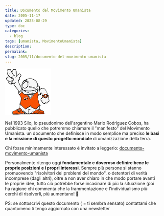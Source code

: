 ```yaml
---
title: Documento del Movimento Umanista
date: 2005-11-17
updated: 2023-08-29
type: doc
categories:
  - blog
tags: [umanista, MovimentoUmanista]
description: 
permalink: 
slug: 2005/11/documento-del-movimento-umanista
---
```

![](../../../assets/img/post/2005/omino-paf.gif)

Nel 1993 Silo, lo pseudonimo dell'argentino Mario Rodriguez Cobos, ha pubblicato quello che potremmo chiamare il "manifesto" del Movimento Umanista. un documento che definisce in modo semplice ma preciso **le basi e la missione di questo progetto mondiale** di umanizzazione della terra.

Chi fosse minimamente interessato è invitato a leggerlo: [documento-movimento-umanista](../../../notes/docs/documento-movimento-umanista.md)

Personalmente ritengo oggi **fondamentale e doveroso definire bene le proprie posizioni e i propri interessi**. Sempre più persone si stanno promuovendo "risolvitori dei problemi del mondo", o detentori di verità incomprese (dagli altri), oltre a non aver chiaro in che modo portare avanti le proprie idee, tutto ciò potrebbe forse incasinare di più la situazione (poi ha ragione chi commenta che la frammentazione e l'individualismo più cerchi di risolverli, più aumentano! 🙂

PS: se sottoscrivi questo documento ( = ti sembra sensato) contattami che quantomeno ti tengo aggiornato con una newsletter

